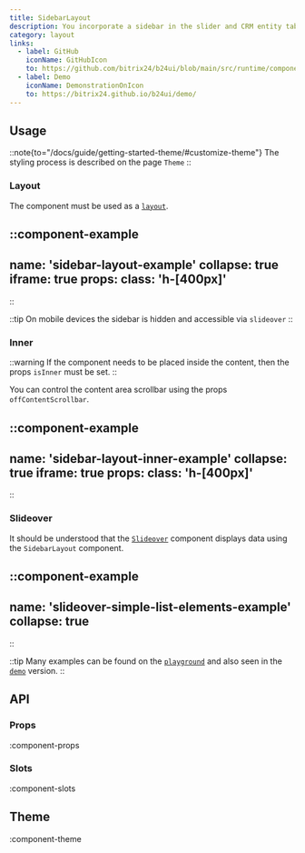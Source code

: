 ```yaml
---
title: SidebarLayout
description: You incorporate a sidebar in the slider and CRM entity tab embedding. Overall, it's stylish, trendy, and youthful
category: layout
links:
  - label: GitHub
    iconName: GitHubIcon
    to: https://github.com/bitrix24/b24ui/blob/main/src/runtime/components/SidebarLayout.vue
  - label: Demo
    iconName: DemonstrationOnIcon
    to: https://bitrix24.github.io/b24ui/demo/
---
```


## Usage

::note{to="/docs/guide/getting-started-theme/#customize-theme"}
The styling process is described on the page `Theme`
::

### Layout
The component must be used as a [`layout`](https://github.com/bitrix24/b24ui/blob/main/playgrounds/nuxt/app/layouts/default.vue).

::component-example
---
name: 'sidebar-layout-example'
collapse: true
iframe: true
props:
class: 'h-[400px]'
---
::

::tip
On mobile devices the sidebar is hidden and accessible via `slideover`
::

### Inner

::warning
If the component needs to be placed inside the content, then the props `isInner` must be set.
::

You can control the content area scrollbar using the props `offContentScrollbar`.

::component-example
---
name: 'sidebar-layout-inner-example'
collapse: true
iframe: true
props:
class: 'h-[400px]'
---
::

### Slideover
It should be understood that the [`Slideover`](/docs/components/slideover/) component displays data using the `SidebarLayout` component.

::component-example
---
name: 'slideover-simple-list-elements-example'
collapse: true
---
::

::tip
Many examples can be found on the [`playground`](https://bitrix24.github.io/b24ui/demo/components/slideover) and also seen in the [`demo`](https://github.com/bitrix24/b24ui/blob/main/playgrounds/demo/app/pages/components/slideover.vue) version.
::

## API

### Props

:component-props

### Slots

:component-slots

## Theme

:component-theme

